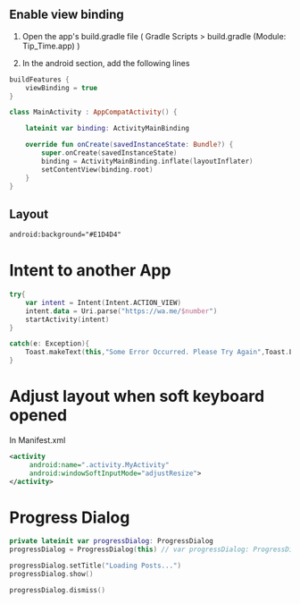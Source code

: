## Enable view binding
1.  Open the app's build.gradle file ( Gradle Scripts > build.gradle (Module: Tip_Time.app) )
    
2.  In the android section, add the following lines

```Kotlin
buildFeatures {
    viewBinding = true
}

class MainActivity : AppCompatActivity() {

    lateinit var binding: ActivityMainBinding

    override fun onCreate(savedInstanceState: Bundle?) {
        super.onCreate(savedInstanceState)
        binding = ActivityMainBinding.inflate(layoutInflater)
        setContentView(binding.root)
    }
}
```

## Layout 
```xml
android:background="#E1D4D4"
```

# Intent to another App
```kotlin
try{
	var intent = Intent(Intent.ACTION_VIEW)
	intent.data = Uri.parse("https://wa.me/$number")
	startActivity(intent)
}

catch(e: Exception){
	Toast.makeText(this,"Some Error Occurred. Please Try Again",Toast.LENGTH_LONG).show()
}

```

# Adjust layout when soft keyboard opened
In Manifest.xml
```xml
<activity 
     android:name=".activity.MyActivity"
     android:windowSoftInputMode="adjustResize">
</activity>
```

# Progress Dialog
```kotlin
private lateinit var progressDialog: ProgressDialog 
progressDialog = ProgressDialog(this) // var progressDialog: ProgressDialog = ProgressDialog(this)

progressDialog.setTitle("Loading Posts...")
progressDialog.show()

progressDialog.dismiss()
```

